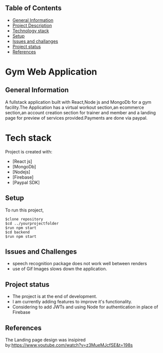 ## Table of Contents
* [General Information](#general-info)
* [Project Description](#project-decsription)
* [Technology stack](#tech-stack)
* [Setup](#setup)
* [Issues and challanges](#issues)
* [Project status](#project-status)
* [References](#references)

# Gym Web Application
## General Information
A fullstack application built with React,Node js and MongoDb for a gym facility.The Application has a virtual workout section,an ecommerce section,an account creation section for trainer and member and a landing page for preview of services provided.Payments are done via paypal.
# Tech stack
Project is created with:
* [React js]
* [MongoDb]
* [Nodejs]
* [Firebase]
* [Paypal SDK]
## Setup
To run this project,
```
$clone repository
$cd ../yourprojectfolder
$run npm start
$cd backend
$run npm start

```
## Issues and Challenges
* speech recognition package does not work well between renders
* use of Gif Images slows down the application.
## Project status
* The project is at the end of development.
* I am currently adding features to improve it's functionality.
* Considering to add JWTs and using Node for authentication in place of Firebase
## References
The Landing page design was insipired by:https://www.youtube.com/watch?v=z3MueMJcfSE&t=198s

